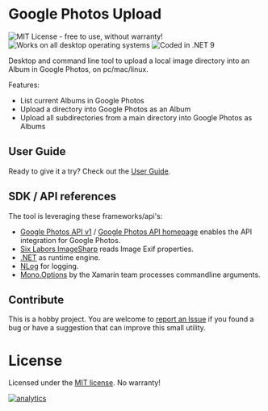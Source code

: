 # Google Photos Upload

![MIT License - free to use, without warranty!](https://img.shields.io/badge/license-MIT-green.svg)
![Works on all desktop operating systems](https://img.shields.io/badge/platform-windows%20%7C%20macos%20%7C%20linux-blue.svg)
![Coded in .NET 9](https://img.shields.io/badge/.NET%209-lightgrey.svg)

Desktop and command line tool to upload a local image directory into an Album in Google Photos, on pc/mac/linux.

Features:
* List current Albums in Google Photos
* Upload a directory into Google Photos as an Album
* Upload all subdirectories from a main directory into Google Photos as Albums


## User Guide
Ready to give it a try? Check out the [User Guide](USER_GUIDE.md).


## SDK / API references
The tool is leveraging these frameworks/api's:
* [Google Photos API v1](https://www.nuget.org/packages/Google.Apis.PhotosLibrary.v1/) / [Google Photos API homepage](https://developers.google.com/photos/) enables the API integration for Google Photos.
* [Six Labors ImageSharp](https://github.com/SixLabors/ImageSharp) reads Image Exif properties.
* [.NET](https://dot.net) as runtime engine.
* [NLog](https://nlog-project.org/) for logging.
* [Mono.Options](https://github.com/xamarin/XamarinComponents/tree/master/XPlat/Mono.Options) by the Xamarin team processes commandline arguments.


## Contribute
This is a hobby project. 
You are welcome to [report an Issue](https://github.com/runerasmussen/google-photos-upload/issues) if you found a bug or 
have a suggestion that can improve this small utility.


# License
Licensed under the [MIT license](LICENSE.md). No warranty!


[![analytics](https://www.google-analytics.com/collect?v=1&t=pageview&tid=UA-3234978-2&cid=4baccbc6-a605-4558-9dd4-ccb8899aa950&dp=%2FREADME.md&dh=github.com
)]()